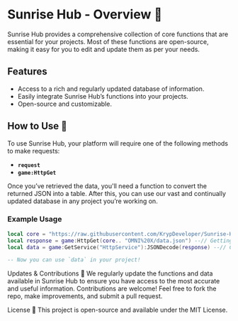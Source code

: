 # Sunrise Hub - Overview 🌅

Sunrise Hub provides a comprehensive collection of core functions that are essential for your projects. Most of these functions are open-source, making it easy for you to edit and update them as per your needs.

## Features
- Access to a rich and regularly updated database of information.
- Easily integrate Sunrise Hub’s functions into your projects.
- Open-source and customizable.

## How to Use 🚀

To use Sunrise Hub, your platform will require one of the following methods to make requests:
- **`request`**
- **`game:HttpGet`**

Once you’ve retrieved the data, you'll need a function to convert the returned JSON into a table. After this, you can use our vast and continually updated database in any project you’re working on.

### Example Usage
```lua
local core = "https://raw.githubusercontent.com/KrypDeveloper/Sunrise-Hub/refs/heads/main/Core/"
local response = game:HttpGet(core.. "OMNI%20X/data.json") --// Getting OMNI X database
local data = game:GetService("HttpService"):JSONDecode(response) --// Convert to table

-- Now you can use `data` in your project!
```
Updates & Contributions 🔄
We regularly update the functions and data available in Sunrise Hub to ensure you have access to the most accurate and useful information. Contributions are welcome! Feel free to fork the repo, make improvements, and submit a pull request.

License 📝
This project is open-source and available under the MIT License.

